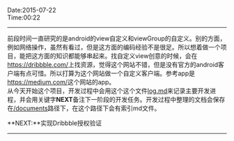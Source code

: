 Date:2015-07-22  
Time:00:22  
***  

前段时间一直研究的是android的view自定义和viewGroup的自定义。别的方面，例如网络操作，虽然有看过，但是这方面的编码经验不是很足。所以想着做一个项目，能把这方面的知识都能够串起来。找自定义view创意的时候，会在<https://dribbble.com/>上找资源，觉得这个网站不错，但是没有官方的android客户端有点可惜。所以打算为这个网站做一个自定义客户端。参考app是<https://medium.com/>这个网站的app。  
从今天开始这个项目，开发过程中会用这个这个文件[log.md](##)来记录主要开发进程，并会用关键字**NEXT**备注下一阶段的开发任务。开发过程中整理的文档会保存在[/documents](/documents)路径下，在这个路径下会有索引md文件。  

**NEXT:**实现Dribbble授权验证  
***  


